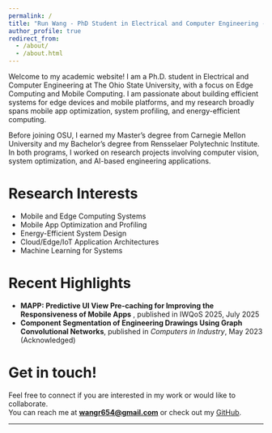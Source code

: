 ```yaml
---
permalink: /
title: "Run Wang - PhD Student in Electrical and Computer Engineering - Edge and Mobile Computing"
author_profile: true
redirect_from: 
  - /about/
  - /about.html
---
```


Welcome to my academic website! I am a Ph.D. student in Electrical and Computer Engineering at The Ohio State University, with a focus on Edge Computing and Mobile Computing. I am passionate about building efficient systems for edge devices and mobile platforms, and my research broadly spans mobile app optimization, system profiling, and energy-efficient computing.

Before joining OSU, I earned my Master’s degree from Carnegie Mellon University and my Bachelor’s degree from Rensselaer Polytechnic Institute. In both programs, I worked on research projects involving computer vision, system optimization, and AI-based engineering applications.

Research Interests
======
* Mobile and Edge Computing Systems
* Mobile App Optimization and Profiling
* Energy-Efficient System Design
* Cloud/Edge/IoT Application Architectures
* Machine Learning for Systems

Recent Highlights
======
* **MAPP: Predictive UI View Pre-caching for Improving the Responsiveness of Mobile Apps** , published in IWQoS 2025, July 2025
* **Component Segmentation of Engineering Drawings Using Graph Convolutional Networks**, published in *Computers in Industry*, May 2023 (Acknowledged)

Get in touch!
======
Feel free to connect if you are interested in my work or would like to collaborate.  
You can reach me at **wangr654@gmail.com** or check out my [GitHub](https://github.com/RunWang123).


---

